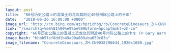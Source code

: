 ```yaml
---
layout: post
title:  "66号历史公路上的混凝土恐龙及其附近40号州际公路上的卡车"
date:   "2018-06-26 16:00:00 +0800"
image_url: "http://cn.bing.com/az/hprichbg/rb/ConcreteDinosaurs_ZH-CN9038296644_1920x1080.jpg"
link: "/search?q=%e6%81%90%e9%be%99&form=hpcapt&mkt=zh-cn"
copyright: "66号历史公路上的混凝土恐龙及其附近40号州际公路上的卡车 (© Gary Warnimont/Alamy)"
image_hash: "bbbb5fef8dd1b49a90a808aba659c83a"
image_filename: "ConcreteDinosaurs_ZH-CN9038296644_1920x1080.jpg"
---
```

